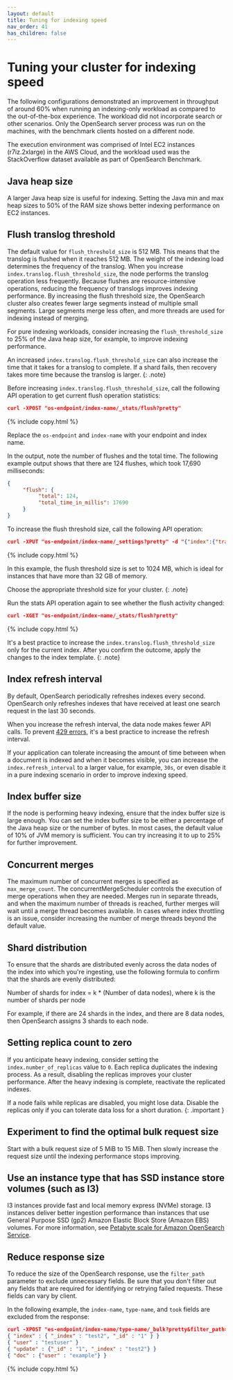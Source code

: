 ```yaml
---
layout: default
title: Tuning for indexing speed
nav_order: 41
has_children: false
---
```


# Tuning your cluster for indexing speed

The following configurations demonstrated an improvement in throughput of around 60% when
running an indexing-only workload as compared to the out-of-the-box experience. The workload did not
incorporate search or other scenarios. Only the OpenSearch server process was run on the machines,
with the benchmark clients hosted on a different node.

The execution environment was comprised of Intel EC2 instances (r7iz.2xlarge) in the AWS Cloud, and the
workload used was the StackOverflow dataset available as part of OpenSearch Benchmark.

## Java heap size

A larger Java heap size is useful for indexing. Setting the Java min and max heap sizes to 50% of the RAM
size shows better indexing performance on EC2 instances.

## Flush translog threshold

The default value for `flush_threshold_size` is 512 MB. This means that the translog is flushed when it reaches 512 MB. The weight of the indexing load determines the frequency of the translog. When you increase `index.translog.flush_threshold_size`, the node performs the translog operation less frequently. Because flushes are resource-intensive operations, reducing the frequency of translogs improves indexing performance. By increasing the flush threshold size, the OpenSearch cluster also creates fewer large segments instead of multiple small segments. Large segments merge less often, and more threads are used for indexing instead of merging.

For pure indexing workloads, consider increasing the `flush_threshold_size` to 25% of the Java heap size, for example, to improve indexing performance.

An increased `index.translog.flush_threshold_size` can also increase the time that it takes for a translog to complete. If a shard fails, then recovery takes more time because the translog is larger.
{: .note}

Before increasing `index.translog.flush_threshold_size`, call the following API operation to get current flush operation statistics:

```json
curl -XPOST "os-endpoint/index-name/_stats/flush?pretty"
```
{% include copy.html %}


Replace the `os-endpoint` and `index-name` with your endpoint and index name.

In the output, note the number of flushes and the total time. The following example output shows that there are 124 flushes, which took 17,690 milliseconds:

```json
{
     "flush": {
          "total": 124,
          "total_time_in_millis": 17690
     }
}
```

To increase the flush threshold size, call the following API operation:

```json
curl -XPUT "os-endpoint/index-name/_settings?pretty" -d "{"index":{"translog.flush_threshold_size" : "1024MB"}}"
```
{% include copy.html %}

In this example, the flush threshold size is set to 1024 MB, which is ideal for instances that have more than 32 GB of memory.

Choose the appropriate threshold size for your cluster.
{: .note}

Run the stats API operation again to see whether the flush activity changed:

```json
curl -XGET "os-endpoint/index-name/_stats/flush?pretty"
```
{% include copy.html %}

It's a best practice to increase the `index.translog.flush_threshold_size` only for the current index. After you confirm the outcome, apply the changes to the index template.
{: .note}

## Index refresh interval

By default, OpenSearch periodically refreshes indexes every second. OpenSearch only refreshes indexes that have
received at least one search request in the last 30 seconds.

When you increase the refresh interval, the data node makes fewer API calls. To prevent [429 errors](https://repost.aws/knowledge-center/opensearch-resolve-429-error), it's a best practice to increase the refresh interval.

If your application can tolerate increasing the amount of time between when a document is indexed and when it
becomes visible, you can increase the `index.refresh_interval` to a larger value, for example, `30s`, or even disable it in a
pure indexing scenario in order to improve indexing speed.

## Index buffer size

If the node is performing heavy indexing, ensure that the index buffer size is large enough. You can set the index buffer size to be either a percentage of the
Java heap size or the number of bytes. In most cases, the default value of 10% of JVM memory is sufficient. You can try
increasing it to up to 25% for further improvement.

## Concurrent merges

The maximum number of concurrent merges is specified as `max_merge_count`. The concurrentMergeScheduler controls the execution of
merge operations when they are needed. Merges run in separate threads, and when the maximum number of
threads is reached, further merges will wait until a merge thread becomes available.
In cases where index throttling is an issue, consider increasing the number of merge threads beyond the
default value.

## Shard distribution

To ensure that the shards are distributed evenly across the data nodes of the index into which you're ingesting, use the following formula to confirm that the shards are evenly distributed:

Number of shards for index = k * (Number of data nodes), where k is the number of shards per node

For example, if there are 24 shards in the index, and there are 8 data nodes, then OpenSearch assigns 3 shards to each node. 

## Setting replica count to zero

If you anticipate heavy indexing, consider setting the `index.number_of_replicas` value to `0`. Each replica duplicates the indexing process. As a result, disabling the replicas improves your cluster performance. After the heavy indexing is complete, reactivate the replicated indexes.

If a node fails while replicas are disabled, you might lose data. Disable the replicas only if you can tolerate data loss for a short duration.
{: .important }

## Experiment to find the optimal bulk request size

Start with a bulk request size of 5 MiB to 15 MiB. Then slowly increase the request size until the indexing performance stops improving. 

## Use an instance type that has SSD instance store volumes (such as I3)

I3 instances provide fast and local memory express (NVMe) storage. I3 instances deliver better ingestion performance than instances that use General Purpose SSD (gp2) Amazon Elastic Block Store (Amazon EBS) volumes. For more information, see [Petabyte scale for Amazon OpenSearch Service](https://docs.aws.amazon.com/opensearch-service/latest/developerguide/petabyte-scale.html).

## Reduce response size

To reduce the size of the OpenSearch response, use the `filter_path` parameter to exclude unnecessary fields. Be sure that you don't filter out any fields that are required for identifying or retrying failed requests. These fields can vary by client.

In the following example, the `index-name`, `type-name`, and `took` fields are excluded from the response:

```json
curl -XPOST "es-endpoint/index-name/type-name/_bulk?pretty&filter_path=-took,-items.index._index,-items.index._type" -H 'Content-Type: application/json' -d'
{ "index" : { "_index" : "test2", "_id" : "1" } }
{ "user" : "testuser" }
{ "update" : {"_id" : "1", "_index" : "test2"} }
{ "doc" : {"user" : "example"} }
```
{% include copy.html %}
